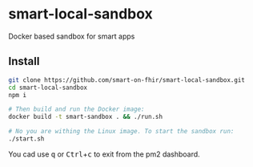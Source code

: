 # smart-local-sandbox
Docker based sandbox for smart apps

## Install
```sh
git clone https://github.com/smart-on-fhir/smart-local-sandbox.git
cd smart-local-sandbox
npm i

# Then build and run the Docker image:
docker build -t smart-sandbox . && ./run.sh

# No you are withing the Linux image. To start the sandbox run:
./start.sh
```
You cad use <kbd>q</kbd> or <kbd>Ctrl</kbd>+<kbd>c</kbd> to exit from the
pm2 dashboard. 